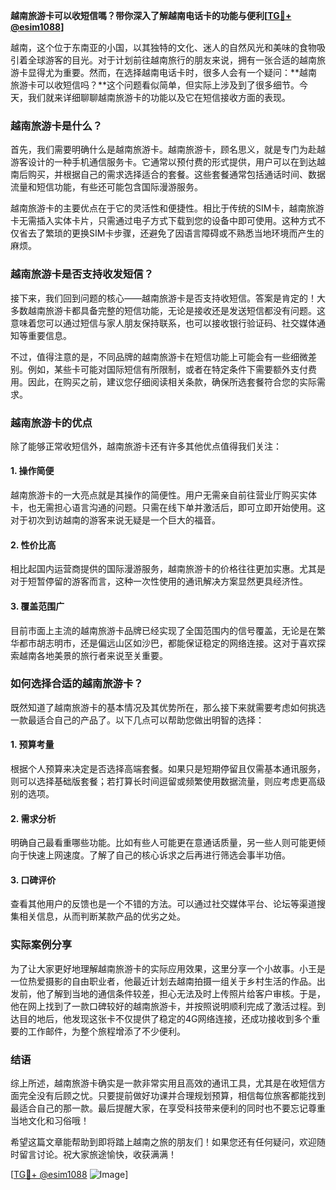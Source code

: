 **越南旅游卡可以收短信嗎？带你深入了解越南电话卡的功能与便利[[TG💪+ @esim1088](https://t.me/s/esim1088)]**

越南，这个位于东南亚的小国，以其独特的文化、迷人的自然风光和美味的食物吸引着全球游客的目光。对于计划前往越南旅行的朋友来说，拥有一张合适的越南旅游卡显得尤为重要。然而，在选择越南电话卡时，很多人会有一个疑问：**越南旅游卡可以收短信吗？**这个问题看似简单，但实际上涉及到了很多细节。今天，我们就来详细聊聊越南旅游卡的功能以及它在短信接收方面的表现。

### 越南旅游卡是什么？

首先，我们需要明确什么是越南旅游卡。越南旅游卡，顾名思义，就是专门为赴越游客设计的一种手机通信服务卡。它通常以预付费的形式提供，用户可以在到达越南后购买，并根据自己的需求选择适合的套餐。这些套餐通常包括通话时间、数据流量和短信功能，有些还可能包含国际漫游服务。

越南旅游卡的主要优点在于它的灵活性和便捷性。相比于传统的SIM卡，越南旅游卡无需插入实体卡片，只需通过电子方式下载到您的设备中即可使用。这种方式不仅省去了繁琐的更换SIM卡步骤，还避免了因语言障碍或不熟悉当地环境而产生的麻烦。

### 越南旅游卡是否支持收发短信？

接下来，我们回到问题的核心——越南旅游卡是否支持收短信。答案是肯定的！大多数越南旅游卡都具备完整的短信功能，无论是接收还是发送短信都没有问题。这意味着您可以通过短信与家人朋友保持联系，也可以接收银行验证码、社交媒体通知等重要信息。

不过，值得注意的是，不同品牌的越南旅游卡在短信功能上可能会有一些细微差别。例如，某些卡可能对国际短信有所限制，或者在特定条件下需要额外支付费用。因此，在购买之前，建议您仔细阅读相关条款，确保所选套餐符合您的实际需求。

### 越南旅游卡的优点

除了能够正常收短信外，越南旅游卡还有许多其他优点值得我们关注：

#### 1. **操作简便**
越南旅游卡的一大亮点就是其操作的简便性。用户无需亲自前往营业厅购买实体卡，也无需担心语言沟通的问题。只需在线下单并激活后，即可立即开始使用。这对于初次到访越南的游客来说无疑是一个巨大的福音。

#### 2. **性价比高**
相比起国内运营商提供的国际漫游服务，越南旅游卡的价格往往更加实惠。尤其是对于短暂停留的游客而言，这种一次性使用的通讯解决方案显然更具经济性。

#### 3. **覆盖范围广**
目前市面上主流的越南旅游卡品牌已经实现了全国范围内的信号覆盖，无论是在繁华都市胡志明市，还是偏远山区如沙巴，都能保证稳定的网络连接。这对于喜欢探索越南各地美景的旅行者来说至关重要。

### 如何选择合适的越南旅游卡？

既然知道了越南旅游卡的基本情况及其优势所在，那么接下来就需要考虑如何挑选一款最适合自己的产品了。以下几点可以帮助您做出明智的选择：

#### 1. **预算考量**
根据个人预算来决定是否选择高端套餐。如果只是短期停留且仅需基本通讯服务，则可以选择基础版套餐；若打算长时间逗留或频繁使用数据流量，则应考虑更高级别的选项。

#### 2. **需求分析**
明确自己最看重哪些功能。比如有些人可能更在意通话质量，另一些人则可能更倾向于快速上网速度。了解了自己的核心诉求之后再进行筛选会事半功倍。

#### 3. **口碑评价**
查看其他用户的反馈也是一个不错的方法。可以通过社交媒体平台、论坛等渠道搜集相关信息，从而判断某款产品的优劣之处。

### 实际案例分享

为了让大家更好地理解越南旅游卡的实际应用效果，这里分享一个小故事。小王是一位热爱摄影的自由职业者，他最近计划去越南拍摄一组关于乡村生活的作品。出发前，他了解到当地的通信条件较差，担心无法及时上传照片给客户审核。于是，他在网上找到了一款口碑较好的越南旅游卡，并按照说明顺利完成了激活过程。到达目的地后，他发现这张卡不仅提供了稳定的4G网络连接，还成功接收到多个重要的工作邮件，为整个旅程增添了不少便利。

### 结语

综上所述，越南旅游卡确实是一款非常实用且高效的通讯工具，尤其是在收短信方面完全没有后顾之忧。只要提前做好功课并合理规划预算，相信每位旅客都能找到最适合自己的那一款。最后提醒大家，在享受科技带来便利的同时也不要忘记尊重当地文化和习俗哦！

希望这篇文章能帮助到即将踏上越南之旅的朋友们！如果您还有任何疑问，欢迎随时留言讨论。祝大家旅途愉快，收获满满！

[[TG💪+ @esim1088](https://t.me/s/esim1088) ![Image](https://i.postimg.cc/4NQfJmqS/Snipaste-2025-05-13-00-14-12.png)]